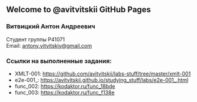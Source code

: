 ## Welcome to @avitvitskii GitHub Pages

### Витвицкий Антон Андреевич
Студент группы P41071 \
Email: <antony.vitvitskiy@gmail.com>

### Ссылки на выполненные задания:
* XMLT-001: <https://github.com/avitvitskii/labs-stuff/tree/master/xmlt-001>
* e2e-001_: <https://avitvitskii.github.io/studying_stuff/labs/e2e-001_.html>
* func_002: <https://kodaktor.ru/func_18bde>
* func_003: <https://kodaktor.ru/func_f138e>

